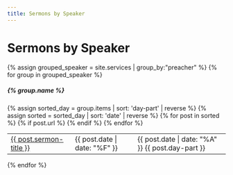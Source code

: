 ```yaml
---
title: Sermons by Speaker
---
```


# Sermons by Speaker

{% assign grouped_speaker = site.services | group_by:"preacher" %}
{% for group in grouped_speaker %}
##### {% group.name %}
<table>
  {% assign sorted_day = group.items | sort: 'day-part' | reverse %}
  {% assign sorted = sorted_day | sort: 'date' | reverse %}
  {% for post in sorted %}
    {% if post.url %}
        <!-- <li> -->
        <tr>
          <td><a href="{{ post.url }}">{{ post.sermon-title }}</a></td>
          <!-- <td>{{ post.preacher }}</td> -->
          <td>{{ post.date | date: "%F" }}</td>
          <td>{{ post.date | date: "%A" }} {{ post.day-part }}</td>
        </tr>
        <!-- </li> -->
    {% endif %}
  {% endfor %}
</table>
{% endfor %}
